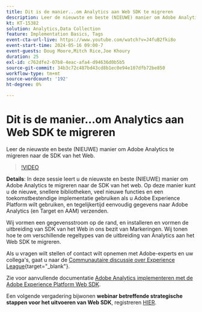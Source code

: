```yaml
---
title: Dit is de manier...om Analytics aan Web SDK te migreren
description: Leer de nieuwste en beste (NIEUWE) manier om Adobe Analytics te migreren naar de Web SDK
kt: KT-15382
solution: Analytics,Data Collection
feature: Implementation Basics, Tags
event-cta-url-live: https://www.youtube.com/watch?v=J4fuB2fki8o
event-start-time: 2024-05-16 09:00-7
event-guests: Doug Moore,Mitch Rice,Joe Khoury
duration: 25
exl-id: c762dfe2-07b8-4eac-afa4-d94636d0b5b5
source-git-commit: 34b3c72c487bd43cd8b1ec0e94e107dfb72be850
workflow-type: tm+mt
source-wordcount: '192'
ht-degree: 0%

---
```


# Dit is de manier...om Analytics aan Web SDK te migreren

Leer de nieuwste en beste (NIEUWE) manier om Adobe Analytics te migreren naar de SDK van het Web.

>[!VIDEO](https://video.tv.adobe.com/v/3428791/?quality=12&learn=on)

**Details**: In deze sessie leert u de nieuwste en beste (NIEUWE) manier om Adobe Analytics te migreren naar de SDK van het web. Op deze manier kunt u de nieuwe, snellere bibliotheken, veel nieuwe functies en een toekomstbestendige implementatie gebruiken als u Adobe Experience Platform wilt gebruiken, en tegelijkertijd eenvoudig gegevens naar Adobe Analytics (en Target en AAM) verzenden.

Wij vormen een gegevensstroom op de rand, en installeren en vormen de uitbreiding van SDK van het Web in ons bezit van Markeringen. Wij tonen hoe te om verschillende regeltypes van de uitbreiding van Analytics aan het Web SDK te migreren.

Als u vragen wilt stellen of contact wilt opnemen met Adobe-experts en uw collega&#39;s, gaat u naar de [Communautaire discussie over Experience League](https://experienceleaguecommunities.adobe.com/t5/adobe-experience-platform-data/experience-league-live-post-session-discussion-this-is-the-way/m-p/673538){target="_blank"}.

Zie voor aanvullende documentatie [Adobe Analytics implementeren met de Adobe Experience Platform Web SDK](https://experienceleague.adobe.com/en/docs/analytics/implementation/aep-edge/web-sdk/overview).

Een volgende vergadering bijwonen **webinar betreffende strategische stappen voor het uitvoeren van Web SDK**, registreren [HIER](https://engage.adobe.com/step_by_step_guide_implement.html).
